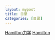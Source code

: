 ```yaml
---
layout: mypost
title: 目录
categories: [目录]
---
```


[Hamilton力学](#Hamilton力学)
[Hamilton](https://mathematical-physics.github.io/posts/2022/01/05/Hamilton%E5%8A%9B%E5%AD%A6.html)
